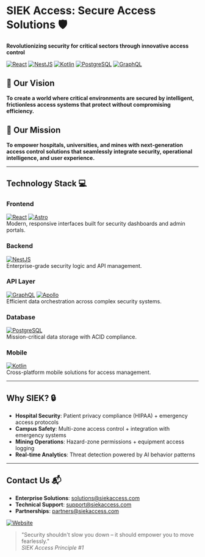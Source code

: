 # SIEK Access: Secure Access Solutions 🛡️  
**Revolutionizing security for critical sectors through innovative access control**

[![React](https://img.shields.io/badge/Frontend-React-61DAFB?logo=react&logoColor=white)](https://react.dev/)
[![NestJS](https://img.shields.io/badge/Backend-NestJS-E0234E?logo=nestjs&logoColor=white)](https://nestjs.com/)
[![Kotlin](https://img.shields.io/badge/Mobile-Kotlin-7F52FF?logo=kotlin&logoColor=white)](https://kotlinlang.org/)
[![PostgreSQL](https://img.shields.io/badge/Database-PostgreSQL-4169E1?logo=postgresql&logoColor=white)](https://www.postgresql.org/)
[![GraphQL](https://img.shields.io/badge/API-GraphQL-E10098?logo=graphql&logoColor=white)](https://graphql.org/)

## 🌟 Our Vision
**To create a world where critical environments are secured by intelligent, frictionless access systems that protect without compromising efficiency.**

## 🚀 Our Mission
**To empower hospitals, universities, and mines with next-generation access control solutions that seamlessly integrate security, operational intelligence, and user experience.**

---

## Technology Stack 💻

### Frontend
[![React](https://img.shields.io/badge/React-20232A?style=flat&logo=react&logoColor=61DAFB)](https://react.dev/)
[![Astro](https://img.shields.io/badge/Astro-FF5D01?style=flat&logo=astro&logoColor=white)](https://astro.build/)  
Modern, responsive interfaces built for security dashboards and admin portals.

### Backend
[![NestJS](https://img.shields.io/badge/NestJS-E0234E?style=flat&logo=nestjs&logoColor=white)](https://nestjs.com/)  
Enterprise-grade security logic and API management.

### API Layer
[![GraphQL](https://img.shields.io/badge/GraphQL-E10098?style=flat&logo=graphql&logoColor=white)](https://graphql.org/)
[![Apollo](https://img.shields.io/badge/Apollo_GraphQL-311C87?style=flat&logo=apollographql&logoColor=white)](https://www.apollographql.com/)  
Efficient data orchestration across complex security systems.

### Database
[![PostgreSQL](https://img.shields.io/badge/PostgreSQL-4169E1?style=flat&logo=postgresql&logoColor=white)](https://www.postgresql.org/)  
Mission-critical data storage with ACID compliance.

### Mobile
[![Kotlin](https://img.shields.io/badge/Kotlin_Multiplatform-7F52FF?style=flat&logo=kotlin&logoColor=white)](https://kotlinlang.org/)  
Cross-platform mobile solutions for access management.

---

## Why SIEK? 🔒
- **Hospital Security**: Patient privacy compliance (HIPAA) + emergency access protocols  
- **Campus Safety**: Multi-zone access control + integration with emergency systems  
- **Mining Operations**: Hazard-zone permissions + equipment access logging  
- **Real-time Analytics**: Threat detection powered by AI behavior patterns  

---

## Contact Us 📬
- **Enterprise Solutions**: solutions@siekaccess.com  
- **Technical Support**: support@siekaccess.com  
- **Partnerships**: partners@siekaccess.com  

[![Website](https://img.shields.io/badge/🌐_Visit_Our_Website-siekaccess.com-0A66C2)](https://www.siekaccess.com)

> "Security shouldn't slow you down – it should empower you to move fearlessly."  
> *SIEK Access Principle #1*
